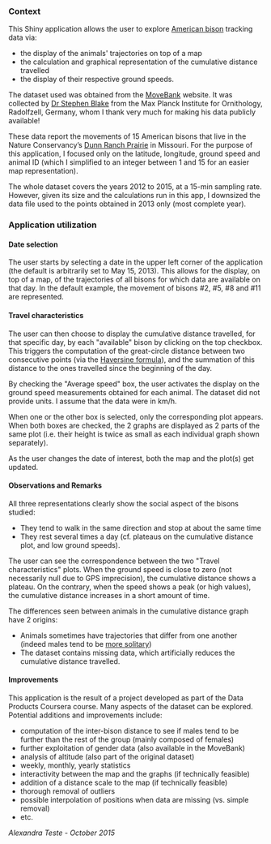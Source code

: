 ### Context

This Shiny application allows the user to explore [American bison](http://www.nature.org/ourinitiatives/regions/northamerica/unitedstates/missouri/the-bison-are-coming.xml) tracking data via:
- the display of the animals' trajectories on top of a map
- the calculation and graphical representation of the cumulative distance travelled
- the display of their respective ground speeds.

The dataset used was obtained from the [MoveBank](https://www.movebank.org/panel_embedded_movebank_webapp) website. It was collected by [Dr Stephen Blake](http://www.peoplebehindthescience.com/dr-stephen-blake/) from the Max Planck Institute for Ornithology, Radolfzell, Germany, whom I thank very much for making his data publicly available!

These data report the movements of 15 American bisons that live in the Nature Conservancy’s [Dunn Ranch Prairie](http://www.nature.org/ourinitiatives/regions/northamerica/unitedstates/missouri/dunn-ranch-prairie-flyer.pdf) in Missouri. For the purpose of this application, I focused only on the latitude, longitude, ground speed and animal ID (which I simplified to an integer between 1 and 15 for an easier map representation).

The whole dataset covers the years 2012 to 2015, at a 15-min sampling rate. However, given its size and the calculations run in this app, I downsized the data file used to the points obtained in 2013 only (most complete year).

### Application utilization

#### Date selection
The user starts by selecting a date in the upper left corner of the application (the default is arbitrarily set to May 15, 2013). This allows for the display, on top of a map, of the trajectories of all bisons for which data are available on that day. In the default example, the movement of bisons #2, #5, #8 and #11 are represented.

#### Travel characteristics
The user can then choose to display the cumulative distance travelled, for that specific day, by each "available" bison by clicking on the top checkbox. This triggers the computation of the great-circle distance between two consecutive points (via the [Haversine formula](http://www.movable-type.co.uk/scripts/latlong.html)), and the summation of this distance to the ones travelled since the beginning of the day.

By checking the "Average speed" box, the user activates the display on the ground speed measurements obtained for each animal. The dataset did not provide units. I assume that the data were in km/h.

When one or the other box is selected, only the corresponding plot appears. When both boxes are checked, the 2 graphs are displayed as 2 parts of the same plot (i.e. their height is twice as small as each individual graph shown separately).

As the user changes the date of interest, both the map and the plot(s) get updated.

#### Observations and Remarks

All three representations clearly show the social aspect of the bisons studied:
- They tend to walk in the same direction and stop at about the same time
- They rest several times a day (cf. plateaus on the cumulative distance plot, and low ground speeds).

The user can see the correspondence between the two "Travel characteristics" plots. When the ground speed is close to zero (not necessarily null due to GPS imprecision), the cumulative distance shows a plateau. On the contrary, when the speed shows a peak (or high values), the cumulative distance increases in a short amount of time.

The differences seen between animals in the cumulative distance graph have 2 origins:
- Animals sometimes have trajectories that differ from one another (indeed males tend to be [more solitary](https://en.wikipedia.org/wiki/American_bison))
- The dataset contains missing data, which artificially reduces the cumulative distance travelled.

#### Improvements

This application is the result of a project developed as part of the Data Products Coursera course. Many aspects of the dataset can be explored. Potential additions and improvements include:
- computation of the inter-bison distance to see if males tend to be further than the rest of the group (mainly composed of females)
- further exploitation of gender data (also available in the MoveBank)
- analysis of altitude (also part of the original dataset)
- weekly, monthly, yearly statistics
- interactivity between the map and the graphs (if technically feasible)
- addition of a distance scale to the map (if technically feasible)
- thorough removal of outliers
- possible interpolation of positions when data are missing (vs. simple removal)
- etc.

*Alexandra Teste - October 2015*
